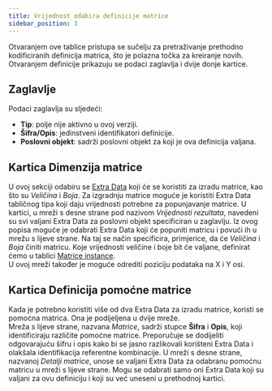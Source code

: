 ```yaml
---
title: Vrijednost odabira definicije matrice
sidebar_position: 3
---
```


Otvaranjem ove tablice pristupa se sučelju za pretraživanje prethodno kodificiranih definicija matrica, što je polazna točka za kreiranje novih.
Otvaranjem definicije prikazuju se podaci zaglavlja i dvije donje kartice.        

## Zaglavlje

Podaci zaglavlja su sljedeći:
- **Tip**: polje nije aktivno u ovoj verziji. 
- **Šifra/Opis**: jedinstveni identifikatori definicije.
- **Poslovni objekt**: sadrži poslovni objekt za koji je ova definicija valjana.    

## Kartica Dimenzija matrice

U ovoj sekciji odabiru se [Extra Data](/docs/configurations/utility/extra-data/extradata/search-extradata) koji će se koristiti za izradu matrice, kao što su *Veličina* i *Boja*. Za izgradnju matrice moguće je koristiti Extra Data tabličnog tipa koji daju vrijednosti potrebne za popunjavanje matrice. U kartici, u mreži s desne strane pod nazivom *Vrijednosti rezultata*, navedeni su svi valjani Extra Data za poslovni objekt specificiran u zaglavlju. Iz ovog popisa moguće je odabrati Extra Data koji će popuniti matricu i povući ih u mrežu s lijeve strane. Na taj se način specificira, primjerice, da će *Veličina* i *Boja* činiti matricu. Koje vrijednosti veličine i boje bit će valjane, definirat ćemo u tablici [Matrice instance](/docs/configurations/tables/CPQ/instance-matrices).         
U ovoj mreži također je moguće odrediti poziciju podataka na X i Y osi. 

## Kartica Definicija pomoćne matrice

Kada je potrebno koristiti više od dva Extra Data za izradu matrice, koristi se pomoćna matrica. Ona je podijeljena u dvije mreže.         
Mreža s lijeve strane, nazvana *Matrice*, sadrži stupce **Šifra** i **Opis**, koji identificiraju različite pomoćne matrice. Preporučuje se dodijeliti odgovarajuću šifru i opis kako bi se jasno razlikovali korišteni Extra Data i olakšala identifikacija referentne kombinacije.
U mreži s desne strane, nazvanoj *Detalji matrice*, unose se valjani Extra Data za odabranu pomoćnu matricu u mreži s lijeve strane. Mogu se odabrati samo oni Extra Data koji su valjani za ovu definiciju i koji su već uneseni u prethodnoj kartici.